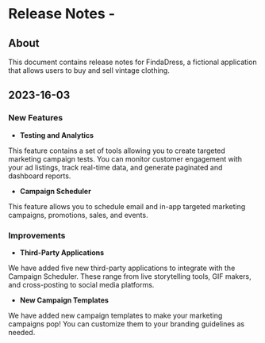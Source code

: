 # Release Notes -

## About 

This document contains release notes for FindaDress, a fictional application that allows users to buy and sell vintage clothing.

## 2023-16-03 

### New Features
- **Testing and Analytics**

This feature contains a set of tools allowing you to create targeted marketing campaign tests. You can monitor customer engagement with your ad listings, track real-time data, and generate paginated and dashboard reports.

- **Campaign Scheduler**

This feature allows you to schedule email and in-app targeted marketing campaigns, promotions, sales, and events.

### Improvements
- **Third-Party Applications**

We have added five new third-party applications to integrate with the Campaign Scheduler. These range from live storytelling tools, GIF makers, and cross-posting to social media platforms.

- **New Campaign Templates** 

We have added new campaign templates to make your marketing campaigns pop! You can customize them to your branding guidelines as needed.
